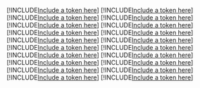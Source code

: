 [!INCLUDE[Include a token here](refs1520935213517/r1.md)]
[!INCLUDE[Include a token here](refs1520935213517/r2.md)]
[!INCLUDE[Include a token here](refs1520935213517/r3.md)]
[!INCLUDE[Include a token here](refs1520935213517/r4.md)]
[!INCLUDE[Include a token here](refs1520935213517/r5.md)]
[!INCLUDE[Include a token here](refs1520935213517/r6.md)]
[!INCLUDE[Include a token here](refs1520935213517/r7.md)]
[!INCLUDE[Include a token here](refs1520935213517/r8.md)]
[!INCLUDE[Include a token here](refs1520935213517/r9.md)]
[!INCLUDE[Include a token here](refs1520935213517/r10.md)]
[!INCLUDE[Include a token here](refs1520935213517/r11.md)]
[!INCLUDE[Include a token here](refs1520935213517/r12.md)]
[!INCLUDE[Include a token here](refs1520935213517/r13.md)]
[!INCLUDE[Include a token here](refs1520935213517/r14.md)]
[!INCLUDE[Include a token here](refs1520935213517/r15.md)]
[!INCLUDE[Include a token here](refs1520935213517/r16.md)]
[!INCLUDE[Include a token here](refs1520935213517/r17.md)]
[!INCLUDE[Include a token here](refs1520935213517/r18.md)]
[!INCLUDE[Include a token here](refs1520935213517/r19.md)]
[!INCLUDE[Include a token here](refs1520935213517/r20.md)]